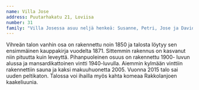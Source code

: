 ```yaml
---
name: Villa Jose
address: Puutarhakatu 21, Loviisa
number: 31
family: "Villa Josessa asuu neljä henkeä: Susanne, Petri, Jose ja David Vauhkonen. Susanne on hoitokodin johtaja, Petri turvallisuus- ja laatuasiantuntja, poikamme Jose on syntynyt 2002 ja David 2007.\nMuutimme Puutarhakatu 21:een vuonna 1999. Tontilla kasvoi korkeaa heinää ja talon maalit rapisivat kadulle. Piharakennuksen katto oli hajalla, mikä kunnostettiin oitis. Ensi remontissa itse taloon vaihdettiin 50-luvun lämmityskattila uuteen.\nTalon alakerran kadun puoleinen osa on vanhinta ja rakennettu 1800-luvun puolessa välissä. Alakerta on laajentunut pariin otteeseen ja 40-luvulla talo sai toisen kerroksen. Itse talosta edelliset omistajat olivat remontoineet alakerran., mikä riitti alkuvaiheessa meille hyvin. Asuimme alakerrassa ja kunnostamaton yläkerta toimi varastona.\n2002 saimme esikoisemme Josen ja tilantarve kasvoi. Remontoimme yläkerran 2006. Kylmästä ullakosta tuli iso lastenhuone ja vanha kylpyhuone kunnostettiin ja laajennettin ja rakensimme saunan. 2007 tuli toinen poika, David. Molemmat poikamme on adoptoitu Kolumbiasta ja molemmat ovat olleet pikku vauvoja kotiin Suomeen tullessaan.\nKun astuimme ensi kerran taloon niin ihastuimme siihen saman tien. Siitä välittyi hyvä tunne. Suuressa talossa oli sopukoita ja huoneita, jotka kiehtoivat ja antoi monia mahdollisuuksia toteuttaa ideoitamme.\nOn ollut mahtavaa, että poikien ei ole tarvinnut muuttaa kertaakaan vaan taloon ja Loviisaan on muodostunut todella syvä ja vahva tunneside. Talosta on tullut meille kaikille erittäin rakas ja tärkeä paikka. Se on meidän koti."
---
```

Vihreän talon vanhin osa on rakennettu noin 1850 ja talosta löytyy sen ensimmäinen kauppakirja vuodelta 1871. Sittemmin rakennus on kasvanut niin pituutta kuin leveyttä. Pihanpuoleinen osuus on rakennettu 1900- luvun alussa ja mansardikattoinen vintti 1940-luvulla. Aiemmin kylmään vinttiin rakennettiin sauna ja kaksi makuuhuonetta 2005. Vuonna 2015 talo sai uuden peltikaton. Talossa voi ihailla myös kahta komeaa Rakkolanjoen kaakeliuunia.
